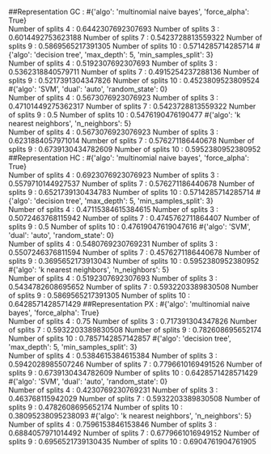 ##Representation GC :
#{'algo': 'multinomial naive bayes', 'force_alpha': True}  
Number of splits 4 :
0.6442307692307693
Number of splits 3 :
0.6014492753623188
Number of splits 7 :
0.5423728813559322
Number of splits 9 :
0.5869565217391305
Number of splits 10 :
0.5714285714285714
#{'algo': 'decision tree', 'max_depth': 5, 'min_samples_split': 3}  
Number of splits 4 :
0.5192307692307693
Number of splits 3 :
0.5362318840579711
Number of splits 7 :
0.4915254237288136
Number of splits 9 :
0.5217391304347826
Number of splits 10 :
0.4523809523809524
#{'algo': 'SVM', 'dual': 'auto', 'random_state': 0}  
Number of splits 4 :
0.5673076923076923
Number of splits 3 :
0.47101449275362317
Number of splits 7 :
0.5423728813559322
Number of splits 9 :
0.5
Number of splits 10 :
0.5476190476190477
#{'algo': 'k nearest neighbors', 'n_neighbors': 5}  
Number of splits 4 :
0.5673076923076923
Number of splits 3 :
0.6231884057971014
Number of splits 7 :
0.576271186440678
Number of splits 9 :
0.6739130434782609
Number of splits 10 :
0.5952380952380952
##Representation HC :
#{'algo': 'multinomial naive bayes', 'force_alpha': True}  
Number of splits 4 :
0.6923076923076923
Number of splits 3 :
0.5579710144927537
Number of splits 7 :
0.576271186440678
Number of splits 9 :
0.6521739130434783
Number of splits 10 :
0.5714285714285714
#{'algo': 'decision tree', 'max_depth': 5, 'min_samples_split': 3}  
Number of splits 4 :
0.47115384615384615
Number of splits 3 :
0.5072463768115942
Number of splits 7 :
0.4745762711864407
Number of splits 9 :
0.5
Number of splits 10 :
0.47619047619047616
#{'algo': 'SVM', 'dual': 'auto', 'random_state': 0}  
Number of splits 4 :
0.5480769230769231
Number of splits 3 :
0.5507246376811594
Number of splits 7 :
0.4576271186440678
Number of splits 9 :
0.3695652173913043
Number of splits 10 :
0.5952380952380952
#{'algo': 'k nearest neighbors', 'n_neighbors': 5}  
Number of splits 4 :
0.5192307692307693
Number of splits 3 :
0.5434782608695652
Number of splits 7 :
0.5932203389830508
Number of splits 9 :
0.5869565217391305
Number of splits 10 :
0.6428571428571429
##Representation PX :
#{'algo': 'multinomial naive bayes', 'force_alpha': True}  
Number of splits 4 :
0.75
Number of splits 3 :
0.717391304347826
Number of splits 7 :
0.5932203389830508
Number of splits 9 :
0.782608695652174
Number of splits 10 :
0.7857142857142857
#{'algo': 'decision tree', 'max_depth': 5, 'min_samples_split': 3}  
Number of splits 4 :
0.5384615384615384
Number of splits 3 :
0.5942028985507246
Number of splits 7 :
0.7796610169491526
Number of splits 9 :
0.6739130434782609
Number of splits 10 :
0.6428571428571429
#{'algo': 'SVM', 'dual': 'auto', 'random_state': 0}  
Number of splits 4 :
0.4230769230769231
Number of splits 3 :
0.463768115942029
Number of splits 7 :
0.5932203389830508
Number of splits 9 :
0.4782608695652174
Number of splits 10 :
0.38095238095238093
#{'algo': 'k nearest neighbors', 'n_neighbors': 5}  
Number of splits 4 :
0.7596153846153846
Number of splits 3 :
0.6884057971014492
Number of splits 7 :
0.6779661016949152
Number of splits 9 :
0.6956521739130435
Number of splits 10 :
0.6904761904761905
